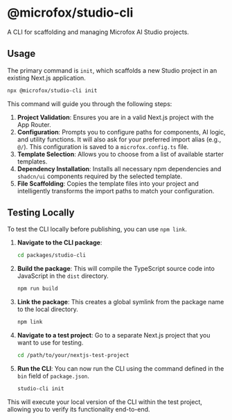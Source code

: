 # @microfox/studio-cli

A CLI for scaffolding and managing Microfox AI Studio projects.

## Usage

The primary command is `init`, which scaffolds a new Studio project in an existing Next.js application.

```bash
npx @microfox/studio-cli init
```

This command will guide you through the following steps:

1.  **Project Validation**: Ensures you are in a valid Next.js project with the App Router.
2.  **Configuration**: Prompts you to configure paths for components, AI logic, and utility functions. It will also ask for your preferred import alias (e.g., `@/`). This configuration is saved to a `microfox.config.ts` file.
3.  **Template Selection**: Allows you to choose from a list of available starter templates.
4.  **Dependency Installation**: Installs all necessary npm dependencies and `shadcn/ui` components required by the selected template.
5.  **File Scaffolding**: Copies the template files into your project and intelligently transforms the import paths to match your configuration.

## Testing Locally

To test the CLI locally before publishing, you can use `npm link`.

1.  **Navigate to the CLI package**:

    ```bash
    cd packages/studio-cli
    ```

2.  **Build the package**:
    This will compile the TypeScript source code into JavaScript in the `dist` directory.

    ```bash
    npm run build
    ```

3.  **Link the package**:
    This creates a global symlink from the package name to the local directory.

    ```bash
    npm link
    ```

4.  **Navigate to a test project**:
    Go to a separate Next.js project that you want to use for testing.

    ```bash
    cd /path/to/your/nextjs-test-project
    ```

5.  **Run the CLI**:
    You can now run the CLI using the command defined in the `bin` field of `package.json`.
    ```bash
    studio-cli init
    ```

This will execute your local version of the CLI within the test project, allowing you to verify its functionality end-to-end.
